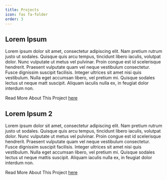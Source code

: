 ```yaml
---
title: Projects
icon: fas fa-folder
order: 3
---
```


## Lorem Ipsum
Lorem ipsum dolor sit amet, consectetur adipiscing elit. Nam pretium rutrum justo ut sodales. Quisque quis arcu tempus, tincidunt libero iaculis, volutpat dolor. Nunc vulputate ut metus vel pulvinar. Proin congue est id scelerisque hendrerit. Praesent vulputate quam vel neque vestibulum consectetur. Fusce dignissim suscipit facilisis. Integer ultrices sit amet nisi quis vestibulum. Nulla eget accumsan libero, vel pretium mi. Quisque sodales lectus ut neque matt suscipit. Aliquam iaculis nulla ex, in feugiat dolor interdum non.

Read More About This Project [here](https://www.lipsum.com/)


## Lorem Ipsum 2
Lorem ipsum dolor sit amet, consectetur adipiscing elit. Nam pretium rutrum justo ut sodales. Quisque quis arcu tempus, tincidunt libero iaculis, volutpat dolor. Nunc vulputate ut metus vel pulvinar. Proin congue est id scelerisque hendrerit. Praesent vulputate quam vel neque vestibulum consectetur. Fusce dignissim suscipit facilisis. Integer ultrices sit amet nisi quis vestibulum. Nulla eget accumsan libero, vel pretium mi. Quisque sodales lectus ut neque mattis suscipit. Aliquam iaculis nulla ex, in feugiat dolor interdum non.

Read More About This Project [here](https://www.lipsum.com/)